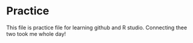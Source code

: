 # Practice
This file is practice file for learning github and R studio. Connecting thee two took me whole day!